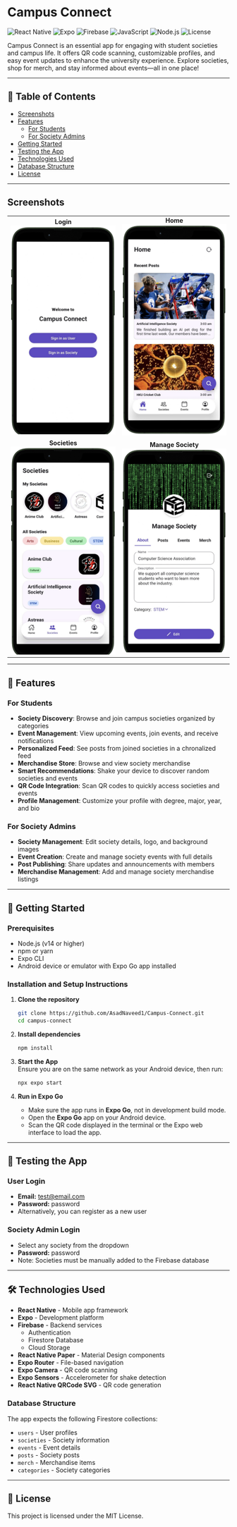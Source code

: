 # Campus Connect

![React Native](https://img.shields.io/badge/React_Native-20232A?style=for-the-badge&logo=react&logoColor=61DAFB)
![Expo](https://img.shields.io/badge/Expo-000020?style=for-the-badge&logo=expo&logoColor=white)
![Firebase](https://img.shields.io/badge/Firebase-FFCA28?style=for-the-badge&logo=firebase&logoColor=black)
![JavaScript](https://img.shields.io/badge/JavaScript-F7DF1E?style=for-the-badge&logo=javascript&logoColor=black)
![Node.js](https://img.shields.io/badge/Node.js-339933?style=for-the-badge&logo=nodedotjs&logoColor=white)
![License](https://img.shields.io/badge/License-MIT-blue.svg?style=for-the-badge)

Campus Connect is an essential app for engaging with student societies and campus life. It offers QR code scanning, customizable profiles, and easy event updates to enhance the university experience. Explore societies, shop for merch, and stay informed about events—all in one place!

---

## 📑 Table of Contents

- [Screenshots](#screenshots)
- [Features](#📱-features)
  - [For Students](#for-students)
  - [For Society Admins](#for-society-admins)
- [Getting Started](#🚀-getting-started)
- [Testing the App](#📲-testing-the-app)
- [Technologies Used](#🛠️-technologies-used)
- [Database Structure](#database-structure)
- [License](#📄-license)

---

## Screenshots

<table align="center">
  <tr>
    <td align="center">
      <strong>Login</strong><br>
      <img src="docs/images/Img1.png" alt="Login Screen" width="300">
    </td>
    <td align="center">
      <strong>Home</strong><br>
      <img src="docs/images/Img2.png" alt="Home Screen" width="300">
    </td>
  </tr>
  <tr>
    <td align="center">
      <strong>Societies</strong><br>
      <img src="docs/images/Img3.png" alt="Societies Screen" width="300">
    </td>
    <td align="center">
      <strong>Manage Society</strong><br>
      <img src="docs/images/Img4.png" alt="Manage Society Screen" width="300">
    </td>
  </tr>
</table>

---

## 📱 Features

### For Students
- **Society Discovery**: Browse and join campus societies organized by categories
- **Event Management**: View upcoming events, join events, and receive notifications
- **Personalized Feed**: See posts from joined societies in a chronalized feed
- **Merchandise Store**: Browse and view society merchandise
- **Smart Recommendations**: Shake your device to discover random societies and events
- **QR Code Integration**: Scan QR codes to quickly access societies and events
- **Profile Management**: Customize your profile with degree, major, year, and bio

### For Society Admins
- **Society Management**: Edit society details, logo, and background images
- **Event Creation**: Create and manage society events with full details
- **Post Publishing**: Share updates and announcements with members
- **Merchandise Management**: Add and manage society merchandise listings

---

## 🚀 Getting Started

### Prerequisites
- Node.js (v14 or higher)
- npm or yarn
- Expo CLI
- Android device or emulator with Expo Go app installed

### Installation and Setup Instructions  

1. **Clone the repository**
   ```bash
   git clone https://github.com/AsadNaveed1/Campus-Connect.git
   cd campus-connect
   ```

2. **Install dependencies**
   ```bash
   npm install
   ```

3. **Start the App**  
   Ensure you are on the same network as your Android device, then run: 
   ```bash
   npx expo start
   ```

4. **Run in Expo Go**  
   - Make sure the app runs in **Expo Go**, not in development build mode.  
   - Open the **Expo Go** app on your Android device.  
   - Scan the QR code displayed in the terminal or the Expo web interface to load the app.  

---

## 📲 Testing the App

### User Login
- **Email:** test@email.com
- **Password:** password
- Alternatively, you can register as a new user

### Society Admin Login
- Select any society from the dropdown
- **Password:** password
- Note: Societies must be manually added to the Firebase database

---

## 🛠️ Technologies Used

- **React Native** - Mobile app framework
- **Expo** - Development platform
- **Firebase** - Backend services
  - Authentication
  - Firestore Database
  - Cloud Storage
- **React Native Paper** - Material Design components
- **Expo Router** - File-based navigation
- **Expo Camera** - QR code scanning
- **Expo Sensors** - Accelerometer for shake detection
- **React Native QRCode SVG** - QR code generation

### Database Structure
The app expects the following Firestore collections:
- `users` - User profiles
- `societies` - Society information
- `events` - Event details
- `posts` - Society posts
- `merch` - Merchandise items
- `categories` - Society categories

---

## 📄 License

This project is licensed under the MIT License.